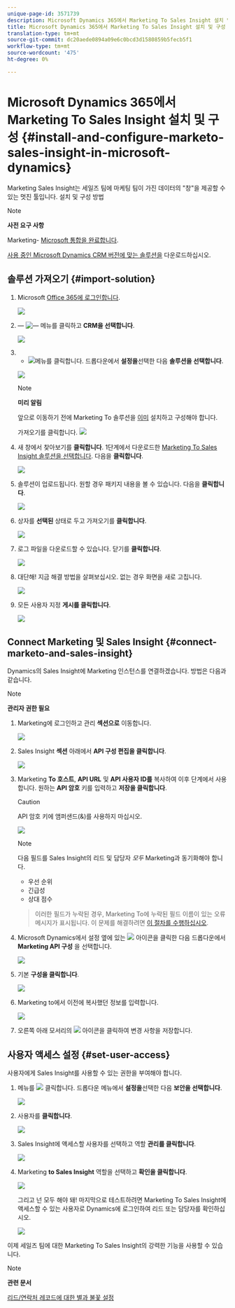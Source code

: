 ```yaml
---
unique-page-id: 3571739
description: Microsoft Dynamics 365에서 Marketing To Sales Insight 설치 및 구성 - Marketing Docs - 제품 설명서
title: Microsoft Dynamics 365에서 Marketing To Sales Insight 설치 및 구성
translation-type: tm+mt
source-git-commit: dc20aede0894a09e6c0bcd3d1580859b5fecb5f1
workflow-type: tm+mt
source-wordcount: '475'
ht-degree: 0%

---
```



# Microsoft Dynamics 365에서 Marketing To Sales Insight 설치 및 구성 {#install-and-configure-marketo-sales-insight-in-microsoft-dynamics}

Marketing Sales Insight는 세일즈 팀에 마케팅 팀이 가진 데이터의 &quot;창&quot;을 제공할 수 있는 멋진 툴입니다. 설치 및 구성 방법

>[!NOTE]
>
>**사전 요구 사항**
>
>Marketing- [Microsoft 통합을 완료합니다](http://docs.marketo.com/x/E4A2).
>
>[사용 중인 Microsoft Dynamics CRM 버전에 맞는 솔루션을](http://docs.marketo.com/x/LoJo) 다운로드하십시오.

## 솔루션 가져오기 {#import-solution}

1. Microsoft [Office 365에 로그인합니다](https://login.microsoftonline.com/).

   ![](assets/image2015-3-16-15-58-55.png)

1. — ![—](assets/image2015-3-16-16-1-13.png) 메뉴를 클릭하고 **CRM을 선택합니다**.

   ![](assets/image2015-3-16-16-0-10.png)

1. - ![메뉴를](assets/image2015-5-13-10-5-8.png) 클릭합니다. 드롭다운에서 **설정을**&#x200B;선택한 다음 **솔루션을 선택합니다**.

   ![](assets/image2015-5-13-10-4-1.png)

   >[!NOTE]
   >
   >**미리 알림**
   >
   >
   >앞으로 이동하기 전에 Marketing To 솔루션을 [이미](../../../../product-docs/crm-sync/microsoft-dynamics-sync/sync-setup/microsoft-dynamics-365/step-1-of-3-install.md) 설치하고 구성해야 합니다.

   가져오기를 클릭합니다.
   ![](assets/image2014-12-12-9-3a5-3a27.png)

1. 새 창에서 찾아보기를 **클릭합니다**. 1단계에서 다운로드한 [Marketing To Sales Insight 솔루션을 선택합니다](#msi). 다음을 **클릭합니다**.

   ![](assets/image2015-5-13-15-3a38-3a49.png)

1. 솔루션이 업로드됩니다. 원할 경우 패키지 내용을 볼 수 있습니다. 다음을 **클릭합니다**.

   ![](assets/image2014-12-12-9-3a6-3a10.png)

1. 상자를 **선택된** 상태로 두고 가져오기를 **클릭합니다**.

   ![](assets/image2014-12-12-9-3a6-3a19.png)

1. 로그 파일을 다운로드할 수 있습니다. 닫기를 **클릭합니다**.

   ![](assets/image2014-12-12-9-3a6-3a29.png)

1. 대단해! 지금 해결 방법을 살펴보십시오. 없는 경우 화면을 새로 고칩니다.

   ![](assets/image2015-5-13-15-3a42-3a29.png)

1. 모든 사용자 지정 **게시를 클릭합니다**.

   ![](assets/image2015-11-10-11-3a15-3a40.png)

## Connect Marketing 및 Sales Insight {#connect-marketo-and-sales-insight}

Dynamics의 Sales Insight에 Marketing 인스턴스를 연결하겠습니다. 방법은 다음과 같습니다.

>[!NOTE]
>
>**관리자 권한 필요**

1. Marketing에 로그인하고 관리 **섹션으로** 이동합니다.

   ![](assets/image2014-12-12-9-3a6-3a50.png)

1. Sales Insight **섹션** 아래에서 **API 구성 편집을 클릭합니다**.

   ![](assets/image2014-12-12-9-3a7-3a0.png)

1. Marketing **To 호스트**, **API URL** 및 **API 사용자 ID를** 복사하여 이후 단계에서 사용합니다. 원하는 **API 암호** 키를 입력하고 **저장을 클릭합니다**.

   >[!CAUTION]
   >
   >API 암호 키에 앰퍼샌드(&amp;)를 사용하지 마십시오.

   ![](assets/image2014-12-12-9-3a7-3a9.png)

   >[!NOTE]
   >
   >다음 필드를 Sales Insight의 리드 및 담당자 *모두* Marketing과 동기화해야 합니다.
   >
   > * 우선 순위
   > * 긴급성
   > * 상대 점수

   >
   >이러한 필드가 누락된 경우, Marketing To에 누락된 필드 이름이 있는 오류 메시지가 표시됩니다. 이 문제를 해결하려면 [이 절차를 수행하십시오](../../../../product-docs/marketo-sales-insight/msi-for-microsoft-dynamics/setting-up-and-using/required-fields-for-syncing-marketo-with-dynamics.md).

1. Microsoft Dynamics에서 설정 옆에 있는 ![](assets/image2015-5-13-15-3a49-3a19.png) 아이콘을 클릭한 다음 드롭다운에서 **Marketing API 구성** 을 선택합니다.

   ![](assets/image2015-5-13-16-3a4-3a1.png)

1. 기본 **구성을 클릭합니다**.

   ![](assets/image2015-5-13-16-3a5-3a2.png)

1. Marketing to에서 이전에 복사했던 정보를 입력합니다.

   ![](assets/image2015-5-13-16-3a7-3a6.png)

1. 오른쪽 아래 모서리의 ![](assets/image2015-5-13-16-3a8-3a51.png) 아이콘을 클릭하여 변경 사항을 저장합니다.

## 사용자 액세스 설정 {#set-user-access}

사용자에게 Sales Insight를 사용할 수 있는 권한을 부여해야 합니다.

1. 메뉴를 ![](assets/image2015-5-13-10-3a5-3a8.png) 클릭합니다. 드롭다운 메뉴에서 **설정을**&#x200B;선택한 다음 **보안을 선택합니다**.

   ![](assets/image2015-5-13-16-3a12-3a12.png)

1. 사용자를 **클릭합니다**.

   ![](assets/image2015-4-29-14-3a57-3a46.png)

1. Sales Insight에 액세스할 사용자를 선택하고 역할 **관리를 클릭합니다**.

   ![](assets/image2015-4-29-14-3a59-3a31.png)

1. Marketing **to Sales Insight** 역할을 선택하고 **확인을 클릭합니다**.

   ![](assets/image2014-12-12-9-3a9-3a22.png)

   그리고 넌 모두 해야 돼! 마지막으로 테스트하려면 Marketing To Sales Insight에 액세스할 수 있는 사용자로 Dynamics에 로그인하여 리드 또는 담당자를 확인하십시오.

   ![](assets/image2015-4-29-15-3a2-3a27.png)

이제 세일즈 팀에 대한 Marketing To Sales Insight의 강력한 기능을 사용할 수 있습니다.

>[!NOTE]
>
>**관련 문서**
>
>[리드/연락처 레코드에 대한 별과 불꽃 설정](http://docs.marketo.com/x/BICMAg)